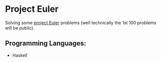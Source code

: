 # Project Euler
Solving some [project Euler](https://projecteuler.net/archives) problems (well technically the 1st 100 problems will be public).

## Programming Languages:

- Haskell 
